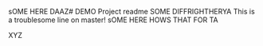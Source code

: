 sOME HERE
DAAZ# DEMO Project readme
SOME DIFFRIGHTHERYA
This is a troublesome line on master!
sOME HERE HOWS THAT FOR TA

XYZ
